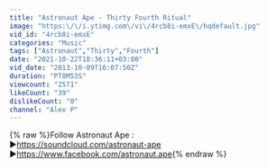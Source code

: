 ```yaml
---
title: "Astronaut Ape - Thirty Fourth Ritual"
image: "https:\/\/i.ytimg.com\/vi\/4rcb8i-emxE\/hqdefault.jpg"
vid_id: "4rcb8i-emxE"
categories: "Music"
tags: ["Astronaut","Thirty","Fourth"]
date: "2021-10-22T18:36:11+03:00"
vid_date: "2013-10-09T16:07:50Z"
duration: "PT8M53S"
viewcount: "2571"
likeCount: "39"
dislikeCount: "0"
channel: "Alex P"
---
```

{% raw %}Follow Astronaut Ape :<br />►<a rel="nofollow" target="blank" href="https://soundcloud.com/astronaut-ape">https://soundcloud.com/astronaut-ape</a><br />►<a rel="nofollow" target="blank" href="https://www.facebook.com/astronaut.ape">https://www.facebook.com/astronaut.ape</a>{% endraw %}
